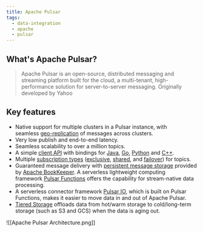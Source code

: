 ```yaml
---
title: Apache Pulsar
tags:
  - data-integration
  - apache
  - pulsar
---
```


## What's  Apache Pulsar?

> Apache Pulsar is an open-source, distributed messaging and streaming platform built for the cloud, a multi-tenant, high-performance solution for server-to-server messaging. Originally developed by Yahoo


## Key features

- Native support for multiple clusters in a Pulsar instance, with seamless [geo-replication](https://pulsar.apache.org/docs/3.3.x/administration-geo/) of messages across clusters.
- Very low publish and end-to-end latency.
- Seamless scalability to over a million topics.
- A simple [client API](https://pulsar.apache.org/docs/3.3.x/concepts-clients/) with bindings for [Java](https://pulsar.apache.org/docs/3.3.x/client-libraries-java/), [Go](https://pulsar.apache.org/docs/3.3.x/client-libraries-go/), [Python](https://pulsar.apache.org/docs/3.3.x/client-libraries-python/) and [C++](https://pulsar.apache.org/docs/3.3.x/client-libraries-cpp/).
- Multiple [subscription types](https://pulsar.apache.org/docs/3.3.x/concepts-messaging/#subscription-types) ([exclusive](https://pulsar.apache.org/docs/3.3.x/concepts-messaging/#exclusive), [shared](https://pulsar.apache.org/docs/3.3.x/concepts-messaging/#shared), and [failover](https://pulsar.apache.org/docs/3.3.x/concepts-messaging/#failover)) for topics.
- Guaranteed message delivery with [persistent message storage](https://pulsar.apache.org/docs/3.3.x/concepts-architecture-overview/#persistent-storage) provided by [Apache BookKeeper](http://bookkeeper.apache.org/). A serverless lightweight computing framework [Pulsar Functions](https://pulsar.apache.org/docs/3.3.x/functions-overview/) offers the capability for stream-native data processing.
- A serverless connector framework [Pulsar IO](https://pulsar.apache.org/docs/3.3.x/io-overview/), which is built on Pulsar Functions, makes it easier to move data in and out of Apache Pulsar.
- [Tiered Storage](https://pulsar.apache.org/docs/3.3.x/tiered-storage-overview/) offloads data from hot/warm storage to cold/long-term storage (such as S3 and GCS) when the data is aging out.

![[Apache Pulsar Architecture.png]]